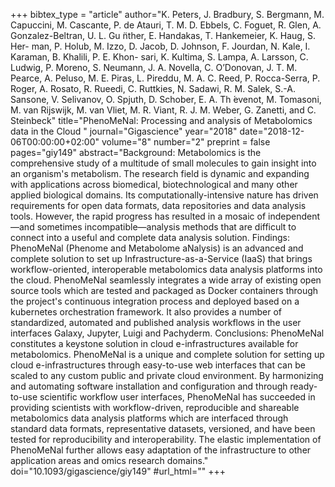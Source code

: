 +++
bibtex_type = "article"
author="K. Peters, J. Bradbury, S. Bergmann, M. Capuccini, M. Cascante, P. de Atauri, T. M. D. Ebbels, C. Foguet, R. Glen, A. Gonzalez-Beltran, U. L. Gu ̈nther, E. Handakas, T. Hankemeier, K. Haug, S. Her- man, P. Holub, M. Izzo, D. Jacob, D. Johnson, F. Jourdan, N. Kale, I. Karaman, B. Khalili, P. E. Khon- sari, K. Kultima, S. Lampa, A. Larsson, C. Ludwig, P. Moreno, S. Neumann, J. A. Novella, C. O’Donovan, J. T. M. Pearce, A. Peluso, M. E. Piras, L. Pireddu, M. A. C. Reed, P. Rocca-Serra, P. Roger, A. Rosato, R. Rueedi, C. Ruttkies, N. Sadawi, R. M. Salek, S.-A. Sansone, V. Selivanov, O. Spjuth, D. Schober, E. A. Th ́evenot, M. Tomasoni, M. van Rijswijk, M. van Vliet, M. R. Viant, R. J. M. Weber, G. Zanetti, and C. Steinbeck"
title="PhenoMeNal: Processing and analysis of Metabolomics data in the Cloud "
journal="Gigascience"
year="2018"
date="2018-12-06T00:00:00+02:00"
volume="8"
number="2"
preprint = false
pages="giy149"
abstract="Background: Metabolomics is the comprehensive study of a multitude of small molecules to gain insight into an organism's metabolism. The research field is dynamic and expanding with applications across biomedical, biotechnological and many other applied biological domains. Its computationally-intensive nature has driven requirements for open data formats, data repositories and data analysis tools. However, the rapid progress has resulted in a mosaic of independent—and sometimes incompatible—analysis methods that are difficult to connect into a useful and complete data analysis solution. Findings: PhenoMeNal (Phenome and Metabolome aNalysis) is an advanced and complete solution to set up Infrastructure-as-a-Service (IaaS) that brings workflow-oriented, interoperable metabolomics data analysis platforms into the cloud. PhenoMeNal seamlessly integrates a wide array of existing open source tools which are tested and packaged as Docker containers through the project's continuous integration process and deployed based on a kubernetes orchestration framework. It also provides a number of standardized, automated and published analysis workflows in the user interfaces Galaxy, Jupyter, Luigi and Pachyderm. Conclusions: PhenoMeNal constitutes a keystone solution in cloud e-infrastructures available for metabolomics. PhenoMeNal is a unique and complete solution for setting up cloud e-infrastructures through easy-to-use web interfaces that can be scaled to any custom public and private cloud environment. By harmonizing and automating software installation and configuration and through ready-to-use scientific workflow user interfaces, PhenoMeNal has succeeded in providing scientists with workflow-driven, reproducible and shareable metabolomics data analysis platforms which are interfaced through standard data formats, representative datasets, versioned, and have been tested for reproducibility and interoperability. The elastic implementation of PhenoMeNal further allows easy adaptation of the infrastructure to other application areas and omics research domains."
doi="10.1093/gigascience/giy149"
#url_html=""
+++
